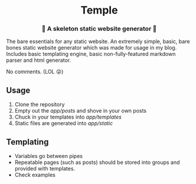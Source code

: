 <h1 align="center">Temple</h1>
<h3 align="center">🏯 A skeleton static website generator 🏯</h3>

The bare essentials for any static website. An extremely simple, basic, bare bones static website generator which was made for usage in my blog. Includes basic templating engine, basic non-fully-featured markdown parser and html generator.

No comments. (LOL 😜)

## Usage

1. Clone the repository
2. Empty out the *app/posts* and shove in your own posts
3. Chuck in your templates into *app/templates*
4. Static files are generated into *app/static*

## Templating

- Variables go between pipes
- Repeatable pages (such as posts) should be stored into groups and provided with templates.
- Check examples
